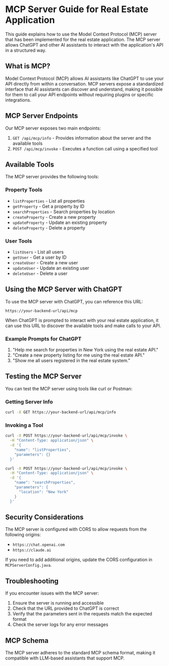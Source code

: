 # MCP Server Guide for Real Estate Application

This guide explains how to use the Model Context Protocol (MCP) server that has been implemented for the real estate application. The MCP server allows ChatGPT and other AI assistants to interact with the application's API in a structured way.

## What is MCP?

Model Context Protocol (MCP) allows AI assistants like ChatGPT to use your API directly from within a conversation. MCP servers expose a standardized interface that AI assistants can discover and understand, making it possible for them to call your API endpoints without requiring plugins or specific integrations.

## MCP Server Endpoints

Our MCP server exposes two main endpoints:

1. `GET /api/mcp/info` - Provides information about the server and the available tools
2. `POST /api/mcp/invoke` - Executes a function call using a specified tool

## Available Tools

The MCP server provides the following tools:

### Property Tools

- `listProperties` - List all properties 
- `getProperty` - Get a property by ID
- `searchProperties` - Search properties by location
- `createProperty` - Create a new property
- `updateProperty` - Update an existing property
- `deleteProperty` - Delete a property

### User Tools

- `listUsers` - List all users
- `getUser` - Get a user by ID
- `createUser` - Create a new user
- `updateUser` - Update an existing user
- `deleteUser` - Delete a user

## Using the MCP Server with ChatGPT

To use the MCP server with ChatGPT, you can reference this URL:

```
https://your-backend-url/api/mcp
```

When ChatGPT is prompted to interact with your real estate application, it can use this URL to discover the available tools and make calls to your API.

### Example Prompts for ChatGPT

1. "Help me search for properties in New York using the real estate API."
2. "Create a new property listing for me using the real estate API."
3. "Show me all users registered in the real estate system."

## Testing the MCP Server

You can test the MCP server using tools like curl or Postman:

### Getting Server Info

```bash
curl -X GET https://your-backend-url/api/mcp/info
```

### Invoking a Tool

```bash
curl -X POST https://your-backend-url/api/mcp/invoke \
  -H "Content-Type: application/json" \
  -d '{
    "name": "listProperties",
    "parameters": {}
  }'
```

```bash
curl -X POST https://your-backend-url/api/mcp/invoke \
  -H "Content-Type: application/json" \
  -d '{
    "name": "searchProperties",
    "parameters": {
      "location": "New York"
    }
  }'
```

## Security Considerations

The MCP server is configured with CORS to allow requests from the following origins:
- `https://chat.openai.com`
- `https://claude.ai`

If you need to add additional origins, update the CORS configuration in `MCPServerConfig.java`.

## Troubleshooting

If you encounter issues with the MCP server:

1. Ensure the server is running and accessible
2. Check that the URL provided to ChatGPT is correct
3. Verify that the parameters sent in the requests match the expected format
4. Check the server logs for any error messages

## MCP Schema

The MCP server adheres to the standard MCP schema format, making it compatible with LLM-based assistants that support MCP.